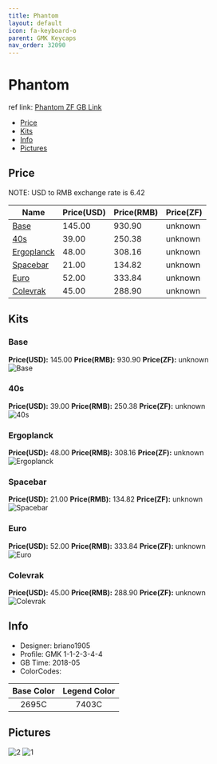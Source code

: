 ```yaml
---
title: Phantom 
layout: default
icon: fa-keyboard-o
parent: GMK Keycaps
nav_order: 32090
---
```


# Phantom 

ref link: [Phantom ZF GB Link](http://www.zfrontier.com/m/3634)

* [Price](#price)
* [Kits](#kits)
* [Info](#info)
* [Pictures](#pictures)


## Price  
NOTE: USD to RMB exchange rate is 6.42

| Name          | Price(USD)    |  Price(RMB) |  Price(ZF) |
| ------------- | ------------- |  ---------- |  --------- |
|[Base](#base)|145.00|930.90|unknown|
|[40s](#40s)|39.00|250.38|unknown|
|[Ergoplanck](#ergoplanck)|48.00|308.16|unknown|
|[Spacebar](#spacebar)|21.00|134.82|unknown|
|[Euro](#euro)|52.00|333.84|unknown|
|[Colevrak](#colevrak)|45.00|288.90|unknown|


## Kits
### Base
**Price(USD):** 145.00    **Price(RMB):** 930.90    **Price(ZF):** unknown    
<img src="{{ 'assets/images/gmk-keycaps/phantom/kits_pics/base.jpeg' | relative_url }}" alt="Base" class="image featured">

### 40s
**Price(USD):** 39.00    **Price(RMB):** 250.38    **Price(ZF):** unknown    
<img src="{{ 'assets/images/gmk-keycaps/phantom/kits_pics/40s.jpeg' | relative_url }}" alt="40s" class="image featured">

### Ergoplanck
**Price(USD):** 48.00    **Price(RMB):** 308.16    **Price(ZF):** unknown    
<img src="{{ 'assets/images/gmk-keycaps/phantom/kits_pics/ergoplanck.jpeg' | relative_url }}" alt="Ergoplanck" class="image featured">

### Spacebar
**Price(USD):** 21.00    **Price(RMB):** 134.82    **Price(ZF):** unknown    
<img src="{{ 'assets/images/gmk-keycaps/phantom/kits_pics/spacebar.jpeg' | relative_url }}" alt="Spacebar" class="image featured">

### Euro
**Price(USD):** 52.00    **Price(RMB):** 333.84    **Price(ZF):** unknown    
<img src="{{ 'assets/images/gmk-keycaps/phantom/kits_pics/euro.jpeg' | relative_url }}" alt="Euro" class="image featured">

### Colevrak
**Price(USD):** 45.00    **Price(RMB):** 288.90    **Price(ZF):** unknown    
<img src="{{ 'assets/images/gmk-keycaps/phantom/kits_pics/colevrak.jpeg' | relative_url }}" alt="Colevrak" class="image featured">


## Info
* Designer: briano1905
* Profile: GMK 1-1-2-3-4-4
* GB Time: 2018-05
* ColorCodes: 

|Base Color     | Legend Color
| :-------------: | :------------:
|2695C|7403C


## Pictures
<img src="{{ 'assets/images/gmk-keycaps/phantom/rendering_pics/2.jpg' | relative_url }}" alt="2" class="image featured">
<img src="{{ 'assets/images/gmk-keycaps/phantom/rendering_pics/1.jpg' | relative_url }}" alt="1" class="image featured">
